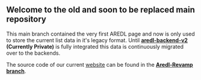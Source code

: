 ## Welcome to the old and soon to be replaced main repository

This main branch contained the very first AREDL page and now is only used to store the current list data in it's legacy format. Until **[aredl-backend-v2](https://github.com/All-Rated-Extreme-Demon-List/aredl-backend-v2) (Currently Private)** is fully integrated this data is continuously migrated over to the backends.

The source code of our current [website](https://aredl.net) can be found in the **[Aredl-Revamp branch](https://github.com/All-Rated-Extreme-Demon-List/AREDL/tree/aredl-revamp)**.
